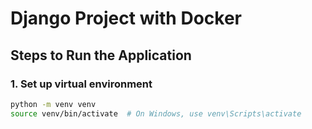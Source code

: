 # Django Project with Docker

## Steps to Run the Application

### 1. Set up virtual environment

```bash
python -m venv venv
source venv/bin/activate  # On Windows, use venv\Scripts\activate